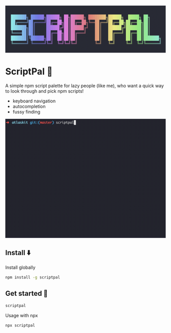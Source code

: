 <p align="center">
  <img width="580" src="assets/logo.png" alt="Script Palette">
</p>

# ScriptPal 🤘

A simple npm script palette for lazy people (like me), who want a quick way to look through and pick npm scripts!

- keyboard navigation
- autocompletion
- fussy finding

<p align="center">
  <img width="580" src="assets/demo.gif" alt="Demo">
</p>

## Install ⬇️

Install globally

```bash
npm install -g scriptpal
```

## Get started 🏁

```bash
scriptpal
```

Usage with npx

```bash
npx scriptpal
```
